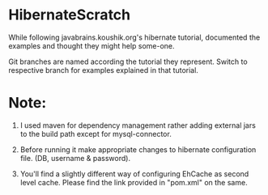 HibernateScratch
================

While following javabrains.koushik.org's hibernate tutorial, documented the examples and thought they might help some-one.

Git branches are named according the tutorial they represent. Switch to respective branch for examples explained in that tutorial.

Note:
=====

1) I used maven for dependency management rather adding external jars to the build path except for mysql-connector.

2) Before running it make appropriate changes to hibernate configuration file. (DB, username & password).

3) You'll find a slightly different way of configuring EhCache as second level cache. Please find the link
   provided in "pom.xml" on the same.
   
   
